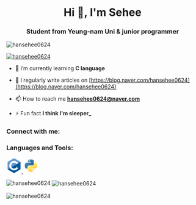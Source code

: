 ## 

<h1 align="center">Hi 👋, I'm Sehee</h1>
<h3 align="center">Student from Yeung-nam Uni & junior programmer</h3>

<p align="left"> <img src="https://komarev.com/ghpvc/?username=hansehee0624&label=Profile%20views&color=0e75b6&style=flat" alt="hansehee0624" /> </p>

<p align="left"> <a href="https://github.com/ryo-ma/github-profile-trophy"><img src="https://github-profile-trophy.vercel.app/?username=hansehee0624" alt="hansehee0624" /></a> </p>

- 🌱 I’m currently learning **C language**

- 📝 I regularly write articles on [https://blog.naver.com/hansehee0624](https://blog.naver.com/hansehee0624)

- 📫 How to reach me **hansehee0624@naver.com**

- ⚡ Fun fact **I think I'm sleeper_**

<h3 align="left">Connect with me:</h3>
<p align="left">
</p>

<h3 align="left">Languages and Tools:</h3>
<p align="left"> <a href="https://www.cprogramming.com/" target="_blank" rel="noreferrer"> <img src="https://raw.githubusercontent.com/devicons/devicon/master/icons/c/c-original.svg" alt="c" width="40" height="40"/> </a> <a href="https://www.python.org" target="_blank" rel="noreferrer"> <img src="https://raw.githubusercontent.com/devicons/devicon/master/icons/python/python-original.svg" alt="python" width="40" height="40"/> </a> </p>

<p><img align="left" src="https://github-readme-stats.vercel.app/api/top-langs?username=hansehee0624&show_icons=true&locale=en&layout=compact" alt="hansehee0624" /></p>

<p>&nbsp;<img align="center" src="https://github-readme-stats.vercel.app/api?username=hansehee0624&show_icons=true&locale=en" alt="hansehee0624" /></p>

<p><img align="center" src="https://github-readme-streak-stats.herokuapp.com/?user=hansehee0624&" alt="hansehee0624" /></p>
